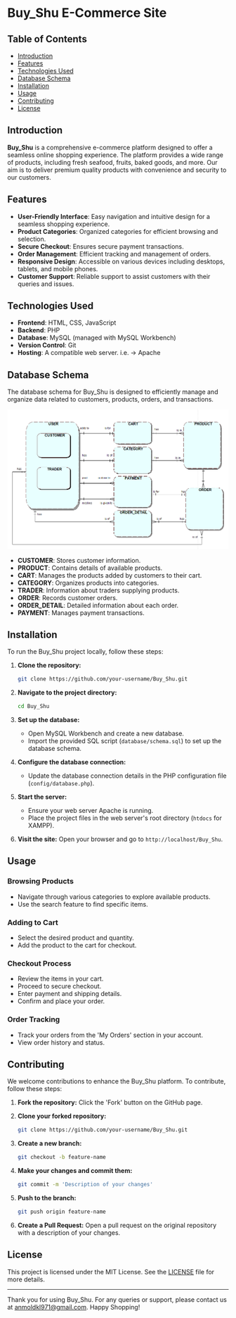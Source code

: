 # Buy_Shu E-Commerce Site

## Table of Contents

- [Introduction](#introduction)
- [Features](#features)
- [Technologies Used](#technologies-used)
- [Database Schema](#database-schema)
- [Installation](#installation)
- [Usage](#usage)
- [Contributing](#contributing)
- [License](#license)

## Introduction

**Buy_Shu** is a comprehensive e-commerce platform designed to offer a seamless online shopping experience. The platform provides a wide range of products, including fresh seafood, fruits, baked goods, and more. Our aim is to deliver premium quality products with convenience and security to our customers.

## Features

- **User-Friendly Interface**: Easy navigation and intuitive design for a seamless shopping experience.
- **Product Categories**: Organized categories for efficient browsing and selection.
- **Secure Checkout**: Ensures secure payment transactions.
- **Order Management**: Efficient tracking and management of orders.
- **Responsive Design**: Accessible on various devices including desktops, tablets, and mobile phones.
- **Customer Support**: Reliable support to assist customers with their queries and issues.

## Technologies Used

- **Frontend**: HTML, CSS, JavaScript
- **Backend**: PHP
- **Database**: MySQL (managed with MySQL Workbench)
- **Version Control**: Git
- **Hosting**: A compatible web server. i.e. -> Apache

## Database Schema

The database schema for Buy_Shu is designed to efficiently manage and organize data related to customers, products, orders, and transactions.

![Database Schema](ERD'S/EERD.png)

- **CUSTOMER**: Stores customer information.
- **PRODUCT**: Contains details of available products.
- **CART**: Manages the products added by customers to their cart.
- **CATEGORY**: Organizes products into categories.
- **TRADER**: Information about traders supplying products.
- **ORDER**: Records customer orders.
- **ORDER_DETAIL**: Detailed information about each order.
- **PAYMENT**: Manages payment transactions.

## Installation

To run the Buy_Shu project locally, follow these steps:

1. **Clone the repository:**
    ```bash
    git clone https://github.com/your-username/Buy_Shu.git
    ```

2. **Navigate to the project directory:**
    ```bash
    cd Buy_Shu
    ```

3. **Set up the database:**
    - Open MySQL Workbench and create a new database.
    - Import the provided SQL script (`database/schema.sql`) to set up the database schema.

4. **Configure the database connection:**
    - Update the database connection details in the PHP configuration file (`config/database.php`).

5. **Start the server:**
    - Ensure your web server Apache is running.
    - Place the project files in the web server's root directory (`htdocs` for XAMPP).

6. **Visit the site:**
    Open your browser and go to `http://localhost/Buy_Shu`.

## Usage

### Browsing Products
- Navigate through various categories to explore available products.
- Use the search feature to find specific items.

### Adding to Cart
- Select the desired product and quantity.
- Add the product to the cart for checkout.

### Checkout Process
- Review the items in your cart.
- Proceed to secure checkout.
- Enter payment and shipping details.
- Confirm and place your order.

### Order Tracking
- Track your orders from the 'My Orders' section in your account.
- View order history and status.

## Contributing

We welcome contributions to enhance the Buy_Shu platform. To contribute, follow these steps:

1. **Fork the repository:**
    Click the 'Fork' button on the GitHub page.

2. **Clone your forked repository:**
    ```bash
    git clone https://github.com/your-username/Buy_Shu.git
    ```

3. **Create a new branch:**
    ```bash
    git checkout -b feature-name
    ```

4. **Make your changes and commit them:**
    ```bash
    git commit -m 'Description of your changes'
    ```

5. **Push to the branch:**
    ```bash
    git push origin feature-name
    ```

6. **Create a Pull Request:**
    Open a pull request on the original repository with a description of your changes.

## License

This project is licensed under the MIT License. See the [LICENSE](LICENSE) file for more details.

---

Thank you for using Buy_Shu. For any queries or support, please contact us at anmoldkl971@gmail.com. Happy Shopping!

